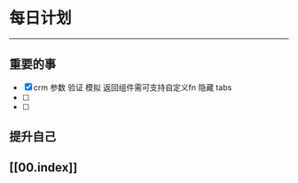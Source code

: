 
# 每日计划
---
## 重要的事

- [x]  crm
      参数
      验证
      模拟
      返回组件需可支持自定义fn
      隐藏 tabs
- [ ]  
- [ ]  



## 提升自己

  



## [[00.index]]










